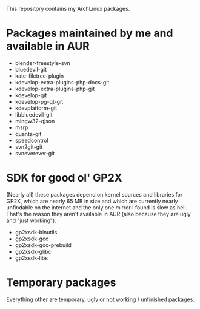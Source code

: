 This repository contains my ArchLinux packages.

Packages maintained by me and available in AUR
==============================================

 * blender-freestyle-svn
 * bluedevil-git
 * kate-filetree-plugin
 * kdevelop-extra-plugins-php-docs-git
 * kdevelop-extra-plugins-php-git
 * kdevelop-git
 * kdevelop-pg-qt-git
 * kdevplatform-git
 * libbluedevil-git
 * mingw32-qjson
 * msrp
 * quanta-git
 * speedcontrol
 * svn2git-git
 * svneverever-git

SDK for good ol' GP2X
=====================

(Nearly all) these packages depend on kernel sources and libraries for GP2X,
which are nearly 65 MB in size and which are currently nearly unfindable on the
internet and the only one mirror I found is slow as hell. That's the reason
they aren't available in AUR (also because they are ugly and "just working").

 * gp2xsdk-binutils
 * gp2xsdk-gcc
 * gp2xsdk-gcc-prebuild
 * gp2xsdk-glibc
 * gp2xsdk-libs

Temporary packages
==================

Everything other are temporary, ugly or not working / unfinished packages.
